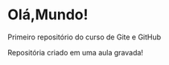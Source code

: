 # Olá,Mundo!
 Primeiro repositório do curso de Gite e GitHub

Repositória criado em uma aula gravada!